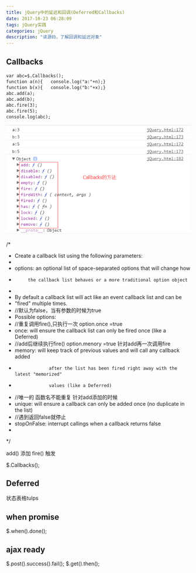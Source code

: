 ```yaml
---
title: jQuery中的延迟和回调(Deferred和Callbacks)
date: 2017-10-23 06:28:09
tags: jQuery实践
categories: jQuery
description: "读源码，了解回调和延迟对象"
---
```



## Callbacks

```
var abc=$.Callbacks();
function a(n){   console.log("a:"+n);}
function b(x){   console.log("b:"+x);}
abc.add(a);
abc.add(b);
abc.fire(3);
abc.fire(5);
console.log(abc);
```
![结果](jQuery中的延迟和回调-Deferred和Callbacks/2017102409Callbacks.png)


/*
 * Create a callback list using the following parameters:
 *
 *	options: an optional list of space-separated options that will change how
 *			the callback list behaves or a more traditional option object
 *
 * By default a callback list will act like an event callback list and can be
 * "fired" multiple times.
 * //默认为false，当有参数的时候为true
 * Possible options:
 *	//重复调用fire(),只执行一次 option.once =true
 *	once:			will ensure the callback list can only be fired once (like a Deferred)
 *	//add后继续执行fire() option.menory =true 针对add再一次调用fire
 *	memory:			will keep track of previous values and will call any callback added
 *					after the list has been fired right away with the latest "memorized"
 *					values (like a Deferred)
 *	//唯一的 函数名不能重复 针对add添加的时候
 *	unique:			will ensure a callback can only be added once (no duplicate in the list)
 *	//遇到返回false就停止
 *	stopOnFalse:	interrupt callings when a callback returns false
 *
 */


add() 添加
fire() 触发

$.Callbacks();

## Deferred

状态表格tulps


## when promise

$.when().done();


## ajax ready

$.post().success().fail();
$.get().then();
